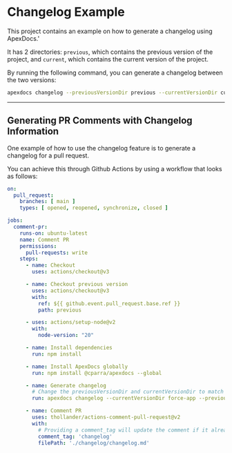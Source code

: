 # Changelog Example

This project contains an example on how to generate a changelog using ApexDocs.'

It has 2 directories: `previous`, which contains the previous version of the project, and `current`, which contains the current version of the project.

By running the following command, you can generate a changelog between the two versions:

```bash
apexdocs changelog --previousVersionDir previous --currentVersionDir current
```

---

## Generating PR Comments with Changelog Information

One example of how to use the changelog feature is to generate a changelog for a pull request.

You can achieve this through Github Actions by using a workflow that looks as follows:

```yaml
on:
  pull_request:
    branches: [ main ]
    types: [ opened, reopened, synchronize, closed ]

jobs:
  comment-pr:
    runs-on: ubuntu-latest
    name: Comment PR
    permissions:
      pull-requests: write
    steps:
      - name: Checkout
        uses: actions/checkout@v3

      - name: Checkout previous version
        uses: actions/checkout@v3
        with:
          ref: ${{ github.event.pull_request.base.ref }}
          path: previous

      - uses: actions/setup-node@v2
        with:
          node-version: "20"

      - name: Install dependencies
        run: npm install

      - name: Install ApexDocs globally
        run: npm install @cparra/apexdocs --global

      - name: Generate changelog
        # Change the previousVersionDir and currentVersionDir to match your project structure
        run: apexdocs changelog --currentVersionDir force-app --previousVersionDir './previous/force-app' --targetDir './changelog'

      - name: Comment PR
        uses: thollander/actions-comment-pull-request@v2
        with:
          # Providing a comment_tag will update the comment if it already exists
          comment_tag: 'changelog'
          filePath: './changelog/changelog.md'
```
